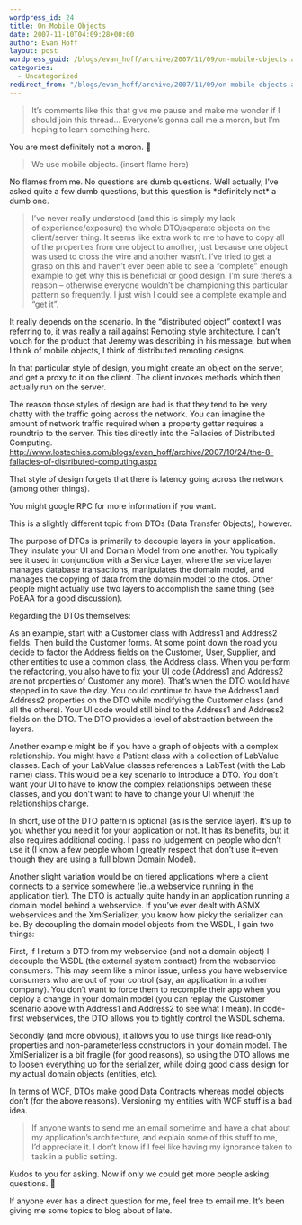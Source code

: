 ```yaml
---
wordpress_id: 24
title: On Mobile Objects
date: 2007-11-10T04:09:28+00:00
author: Evan Hoff
layout: post
wordpress_guid: /blogs/evan_hoff/archive/2007/11/09/on-mobile-objects.aspx
categories:
  - Uncategorized
redirect_from: "/blogs/evan_hoff/archive/2007/11/09/on-mobile-objects.aspx/"
---
```

</p> 

> It&#8217;s comments like this that give me pause and make me wonder if I should&nbsp;join this thread&#8230; Everyone&#8217;s gonna call me a moron, but I&#8217;m hoping to&nbsp;learn something here. 

You are most definitely not a moron. 🙂 

> We use mobile objects. (insert flame here) 

No flames from me. No questions are dumb questions. Well actually, I&#8217;ve asked quite a few dumb questions, but this question is \*definitely not\* a dumb one. 

> I&#8217;ve never really understood (and this is simply my lack of&nbsp;experience/exposure) the whole DTO/separate objects on the client/server&nbsp;thing. It seems like extra work to me to have to copy all of the properties&nbsp;from one object to another, just because one object was used to cross the&nbsp;wire and another wasn&#8217;t. I&#8217;ve tried to get a grasp on this and haven&#8217;t ever&nbsp;been able to see a &#8220;complete&#8221; enough example to get why this is beneficial&nbsp;or good design. I&#8217;m sure there&#8217;s a reason &#8211; otherwise everyone wouldn&#8217;t be&nbsp;championing this particular pattern so frequently. I just wish I could see a&nbsp;complete example and &#8220;get it&#8221;. 

It really depends on the scenario. In the &#8220;distributed object&#8221; context I was referring to, it was really a rail against Remoting style architecture. I can&#8217;t vouch for the product that Jeremy was describing in his message, but when I think of mobile objects, I think of distributed remoting designs. 

In that particular style of design, you might create an object on the server, and get a proxy to it on the client. The client invokes methods which then actually run on the server. 

The reason those styles of design are bad is that they tend to be very chatty with the traffic going across the network. You can imagine the amount of network traffic required when a property getter requires a roundtrip to the server. This ties directly into the Fallacies of Distributed Computing.   
<http://www.lostechies.com/blogs/evan_hoff/archive/2007/10/24/the-8-fallacies-of-distributed-computing.aspx> 

That style of design forgets that there is latency going across the network (among other things). 

You might google RPC for more information if you want. 

This is a slightly different topic from DTOs (Data Transfer Objects), however. 

The purpose of DTOs is primarily to decouple layers in your application. They insulate your UI and Domain Model from one another. You typically see it used in conjunction with a Service Layer, where the service layer manages database transactions, manipulates the domain model, and manages the copying of data from the domain model to the dtos. Other people might actually use two layers to accomplish the same thing (see PoEAA for a good discussion). 

Regarding the DTOs themselves: 

As an example, start with a Customer class with Address1 and Address2 fields. Then build the Customer forms. At some point down the road you decide to factor the Address fields on the Customer, User, Supplier, and other entities to use a common class, the Address class. When you perform the refactoring, you also have to fix your UI code (Address1 and Address2 are not properties of Customer any more). That&#8217;s when the DTO would have stepped in to save the day. You could continue to have the Address1 and Address2 properties on the DTO while modifying the Customer class (and all the others). Your UI code would still bind to the Address1 and Address2 fields on the DTO. The DTO provides a level of abstraction between the layers. 

Another example might be if you have a graph of objects with a complex relationship. You might have a Patient class with a collection of LabValue classes. Each of your LabValue classes references a LabTest (with the Lab name) class. This would be a key scenario to introduce a DTO. You don&#8217;t want your UI to have to know the complex relationships between these classes, and you don&#8217;t want to have to change your UI when/if the relationships change. 

In short, use of the DTO pattern is optional (as is the service layer). It&#8217;s up to you whether you need it for your application or not. It has its benefits, but it also requires additional coding. I pass no judgement on people who don&#8217;t use it (I know a few people whom I greatly respect that don&#8217;t use it&#8211;even though they are using a full blown Domain Model). 

Another slight variation would be on tiered applications where a client connects to a service somewhere (ie..a webservice running in the application tier). The DTO is actually quite handy in an application running a domain model behind a webservice. If you&#8217;ve ever dealt with ASMX webservices and the XmlSerializer, you know how picky the serializer can be. By decoupling the domain model objects from the WSDL, I gain two things: 

First, if I return a DTO from my webservice (and not a domain object) I decouple the WSDL (the external system contract) from the webservice consumers. This may seem like a minor issue, unless you have webservice consumers who are out of your control (say, an application in another company). You don&#8217;t want to force them to recompile their app when you deploy a change in your domain model (you can replay the Customer scenario above with Address1 and Address2 to see what I mean). In code-first webservices, the DTO allows you to tightly control the WSDL schema. 

Secondly (and more obvious), it allows you to use things like read-only properties and non-parameterless constructors in your domain model. The XmlSerializer is a bit fragile (for good reasons), so using the DTO allows me to loosen everything up for the serializer, while doing good class design for my actual domain objects (entities, etc). 

In terms of WCF, DTOs make good Data Contracts whereas model objects don&#8217;t (for the above reasons). Versioning my entities with WCF stuff is a bad idea. 

> If anyone wants to send me an email sometime and have a chat about my&nbsp;application&#8217;s architecture, and explain some of this stuff to me, I&#8217;d&nbsp;appreciate it. I don&#8217;t know if I feel like having my ignorance taken to task&nbsp;in a public setting. 

Kudos to you for asking. Now if only we could get more people asking questions. 🙂 

If anyone ever has a direct question for me, feel free to email me. It&#8217;s been giving me some topics to blog about of late.